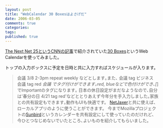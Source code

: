 ```yaml
---
layout: post
title: "WebCalendar 30 Boxesはよさげだ"
date: 2006-03-05
comments: true
categories:
tags:
published: true
---
```



[The Next Net 25というCNNの記事](http://money.cnn.com/popups/2006/biz2/next_net/frameset.exclude.html:title=http://money.cnn.com/popups/2006/biz2/next_net/frameset.exclude.html)で紹介されていた[30 Boxes](http://30boxes.com/)というWeb Calendarを使ってみました｡

トップの入力ボックスに予定を日時と共に入力すればスケジュールが入ります。
> 会議 3/8 2-3pm repeat weekly
などとします｡また､
> 会議 tag ビジネス
> 会議 tag red
>  *会議
でタグ付けができます｡red, blueなどで色付けができ､[*]でImportantのタグになります｡
日本の休日設定がまだなようなので､自分は'春分の日 4/21 tag red'などととりあえず今年分を手入力しました｡家族との共有設定もできます｡動作もUIも快適です。
[NetJaxer](http://www.netjaxer.com/)と共に使えば、ローカルアプリのように使うことができます。
今までMozillaプロジェクトの[Sunbird](http://www.mozilla-japan.org/projects/calendar/sunbird.html)というカレンダーを共有設定にして使っていたのだけれど、今ひとつなじめないでいたところ､よいものを紹介してもらいました。

